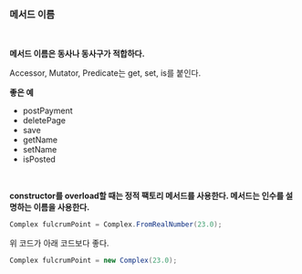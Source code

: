 ### 메서드 이름
<br>

**메서드 이름은 동사나 동사구가 적합하다.** 

Accessor, Mutator, Predicate는 get, set, is를 붙인다.

**좋은 예** 

* postPayment
* deletePage
* save
* getName
* setName
* isPosted

<br>

**constructor를 overload할 때는 정적 팩토리 메서드를 사용한다. 메서드는 인수를 설명하는 이름을 사용한다.** 

```java
Complex fulcrumPoint = Complex.FromRealNumber(23.0);
```

위 코드가 아래 코드보다 좋다.

```java
Complex fulcrumPoint = new Complex(23.0);
```



